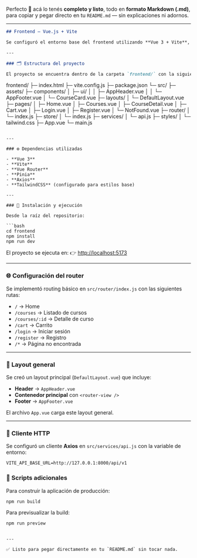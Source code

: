 Perfecto 😤 acá lo tenés **completo y listo**, todo en **formato Markdown (.md)**, para copiar y pegar directo en tu `README.md` — sin explicaciones ni adornos.

---

```markdown
## Frontend – Vue.js + Vite

Se configuró el entorno base del frontend utilizando **Vue 3 + Vite**, con estructura inicial, routing básico y layout general.

---

### 🗂️ Estructura del proyecto

El proyecto se encuentra dentro de la carpeta `frontend/` con la siguiente estructura principal:

```

frontend/
├─ index.html
├─ vite.config.js
├─ package.json
└─ src/
├─ assets/
├─ components/
│   ├─ ui/
│   │   ├─ AppHeader.vue
│   │   └─ AppFooter.vue
│   └─ CourseCard.vue
├─ layouts/
│   └─ DefaultLayout.vue
├─ pages/
│   ├─ Home.vue
│   ├─ Courses.vue
│   ├─ CourseDetail.vue
│   ├─ Cart.vue
│   ├─ Login.vue
│   ├─ Register.vue
│   └─ NotFound.vue
├─ router/
│   └─ index.js
├─ store/
│   └─ index.js
├─ services/
│   └─ api.js
├─ styles/
│   └─ tailwind.css
├─ App.vue
└─ main.js

````

---

### ⚙️ Dependencias utilizadas

- **Vue 3**  
- **Vite**  
- **Vue Router**  
- **Pinia**  
- **Axios**  
- **TailwindCSS** (configurado para estilos base)

---

### 🧩 Instalación y ejecución

Desde la raíz del repositorio:

```bash
cd frontend
npm install
npm run dev
````

El proyecto se ejecuta en:
👉 [http://localhost:5173](http://localhost:5173)

---

### 🌐 Configuración del router

Se implementó routing básico en `src/router/index.js` con las siguientes rutas:

* `/` → Home
* `/courses` → Listado de cursos
* `/courses/:id` → Detalle de curso
* `/cart` → Carrito
* `/login` → Iniciar sesión
* `/register` → Registro
* `/*` → Página no encontrada

---

### 🧱 Layout general

Se creó un layout principal (`DefaultLayout.vue`) que incluye:

* **Header** → `AppHeader.vue`
* **Contenedor principal** con `<router-view />`
* **Footer** → `AppFooter.vue`

El archivo `App.vue` carga este layout general.

---

### 🔗 Cliente HTTP

Se configuró un cliente **Axios** en `src/services/api.js` con la variable de entorno:

```env
VITE_API_BASE_URL=http://127.0.0.1:8000/api/v1
```


### 🧱 Scripts adicionales

Para construir la aplicación de producción:

```bash
npm run build
```

Para previsualizar la build:

```bash
npm run preview
```

```

---

✅ Listo para pegar directamente en tu `README.md` sin tocar nada.
```
